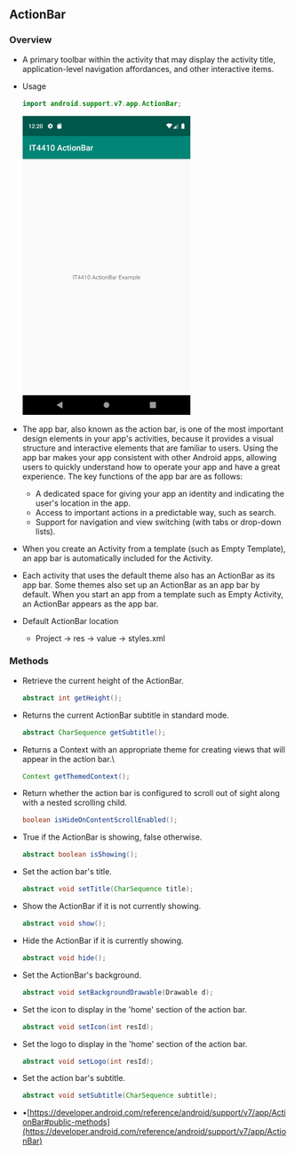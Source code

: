 ## ActionBar

### Overview

- A primary toolbar within the activity that may display the activity title, application-level navigation affordances, and other interactive items.

- Usage

  ```java
  import android.support.v7.app.ActionBar;
  ```

  <img src="https://github.com/fwangyt/Android-App-Dev-1/raw/master/11/images/action_bar_1.png" alt="action_bar_1" style="zoom: 60%;" />

- The app bar, also known as the action bar, is one of the most important design elements in your app's activities, because it provides a visual structure and interactive elements that are familiar to users. Using the app bar makes your app consistent with other Android apps, allowing users to quickly understand how to operate your app and have a great experience. The key functions of the app bar are as follows: 

  - A dedicated space for giving your app an identity and indicating the user's location in the app. 
  - Access to important actions in a predictable way, such as search. 
  - Support for navigation and view switching (with tabs or drop-down lists).

- When you create an Activity from a template (such as Empty Template), an app bar is automatically included for the Activity.

- Each activity that uses the default theme also has an ActionBar as its app bar. Some themes also set up an ActionBar as an app bar by default. When you start an app from a template such as Empty Activity, an ActionBar appears as the app bar.

- Default ActionBar location

  - Project -> res -> value -> styles.xml

### Methods

- Retrieve the current height of the ActionBar.

  ```java
  abstract int getHeight();
  ```

- Returns the current ActionBar subtitle in standard mode.

  ```java
  abstract CharSequence getSubtitle();
  ```

- Returns a Context with an appropriate theme for creating views that will appear in the action bar.\

  ```java
  Context getThemedContext();
  ```

- Return whether the action bar is configured to scroll out of sight along with a nested scrolling child.

  ```java
  boolean isHideOnContentScrollEnabled();
  ```

- True if the ActionBar is showing, false otherwise.

  ```java
  abstract boolean isShowing();
  ```

- Set the action bar's title.

  ```java
  abstract void setTitle(CharSequence title);
  ```

- Show the ActionBar if it is not currently showing.

  ```java
  abstract void show();
  ```

- Hide the ActionBar if it is currently showing.

  ```java
  abstract void hide();
  ```

- Set the ActionBar's background.

  ```java
  abstract void setBackgroundDrawable(Drawable d);
  ```

- Set the icon to display in the 'home' section of the action bar.

  ```java
  abstract void setIcon(int resId);
  ```

- Set the logo to display in the 'home' section of the action bar.

  ```java
  abstract void setLogo(int resId);
  ```

- Set the action bar's subtitle.

  ```java
  abstract void setSubtitle(CharSequence subtitle);
  ```

- •[https://developer.android.com/reference/android/support/v7/app/ActionBar#public-methods](https://developer.android.com/reference/android/support/v7/app/ActionBar)

